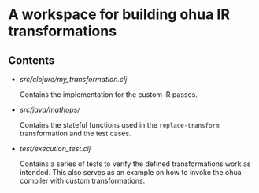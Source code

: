 # A workspace for building ohua IR transformations



## Contents

- *src/clojure/my_transformation.clj* 

    Contains the implementation for the custom IR passes.

- *src/java/mathops/* 

    Contains the stateful functions used in the `replace-transform` transformation and the test cases.

- *test/execution_test.clj* 
    
    Contains a series of tests to verify the defined transformations work as intended.
    This also serves as an example on how to invoke the ohua compiler with custom transformations.
